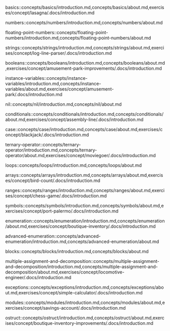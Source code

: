 basics::concepts/basics/introduction.md,concepts/basics/about.md,exercises/concept/lasagna/.docs/introduction.md

numbers::concepts/numbers/introduction.md,concepts/numbers/about.md

floating-point-numbers::concepts/floating-point-numbers/introduction.md,concepts/floating-point-numbers/about.md

strings::concepts/strings/introduction.md,concepts/strings/about.md,exercises/concept/log-line-parser/.docs/introduction.md

booleans::concepts/booleans/introduction.md,concepts/booleans/about.md,exercises/concept/amusement-park-improvements/.docs/introduction.md

instance-variables::concepts/instance-variables/introduction.md,concepts/instance-variables/about.md,exercises/concept/amusement-park/.docs/introduction.md

nil::concepts/nil/introduction.md,concepts/nil/about.md

conditionals::concepts/conditionals/introduction.md,concepts/conditionals/about.md,exercises/concept/assembly-line/.docs/introduction.md

case::concepts/case/introduction.md,concepts/case/about.md,exercises/concept/blackjack/.docs/introduction.md

ternary-operator::concepts/ternary-operator/introduction.md,concepts/ternary-operator/about.md,exercises/concept/moviegoer/.docs/introduction.md

loops::concepts/loops/introduction.md,concepts/loops/about.md

arrays::concepts/arrays/introduction.md,concepts/arrays/about.md,exercises/concept/bird-count/.docs/introduction.md

ranges::concepts/ranges/introduction.md,concepts/ranges/about.md,exercises/concept/chess-game/.docs/introduction.md

symbols::concepts/symbols/introduction.md,concepts/symbols/about.md,exercises/concept/port-palermo/.docs/introduction.md

enumeration::concepts/enumeration/introduction.md,concepts/enumeration/about.md,exercises/concept/boutique-inventory/.docs/introduction.md

advanced-enumeration::concepts/advanced-enumeration/introduction.md,concepts/advanced-enumeration/about.md

blocks::concepts/blocks/introduction.md,concepts/blocks/about.md

multiple-assignment-and-decomposition::concepts/multiple-assignment-and-decomposition/introduction.md,concepts/multiple-assignment-and-decomposition/about.md,exercises/concept/locomotive-engineer/.docs/introduction.md

exceptions::concepts/exceptions/introduction.md,concepts/exceptions/about.md,exercises/concept/simple-calculator/.docs/introduction.md

modules::concepts/modules/introduction.md,concepts/modules/about.md,exercises/concept/savings-account/.docs/introduction.md

ostruct::concepts/ostruct/introduction.md,concepts/ostruct/about.md,exercises/concept/boutique-inventory-improvements/.docs/introduction.md

